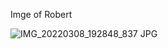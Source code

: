 Imge of Robert

![IMG_20220308_192848_837 JPG](https://user-images.githubusercontent.com/57686059/160656894-976cc5eb-e57f-43f8-ad1e-8e5103e72eb7.jpg)

